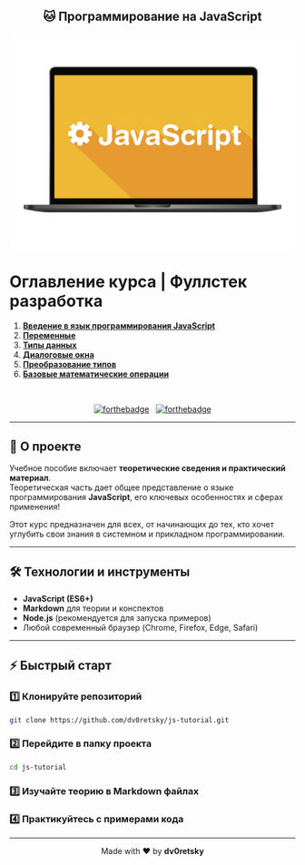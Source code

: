 <h2 align="center">
  🐱 Программирование на JavaScript
</h2>

<div align="center">
  <img alt="Project Demo" src="./Images/js.png" />
</div>

# Оглавление курса | Фуллстек разработка

1. [**Введение в язык программирования JavaScript**](./JS1_Introduction/JS1_Introduction.md)
2. [**Переменные**](./JS2_Basic%20syntax/JS2_Basic%20syntax.md)
3. [**Типы данных**](./JS3_Data%20Types/JS3.%20Data%20Types.md)
4. [**Диалоговые окна**](./JS4_Dialog%20boxes/JS4_Dialog%20boxes.md)
5. [**Преобразование типов**](./JS5_Type%20Conversion/JS5_Type%20Conversion.md)
6. [**Базовые математические операции**](./JS6_Basic%20Mathematical%20Operations/JS6_Basic%20Mathematical%20Operations.md)

<br/>

<div align="center">

[![forthebadge](https://forthebadge.com/images/badges/built-with-love.svg)](https://forthebadge.com) &nbsp;
[![forthebadge](https://forthebadge.com/images/badges/made-with-javascript.svg)](https://forthebadge.com)

</div>

---

## 🚀 О проекте

Учебное пособие включает **теоретические сведения и практический материал**.  
Теоретическая часть дает общее представление о языке программирования **JavaScript**, его ключевых особенностях и сферах применения!

Этот курс предназначен для всех, от начинающих до тех, кто хочет углубить свои знания в системном и прикладном программировании.

---

## 🛠 Технологии и инструменты

- **JavaScript (ES6+)**  
- **Markdown** для теории и конспектов  
- **Node.js** (рекомендуется для запуска примеров)  
- Любой современный браузер (Chrome, Firefox, Edge, Safari)  

---

## ⚡ Быстрый старт

### 1️⃣ Клонируйте репозиторий

```bash
git clone https://github.com/dv0retsky/js-tutorial.git
```

### 2️⃣ Перейдите в папку проекта

```bash
cd js-tutorial
```

### 3️⃣ Изучайте теорию в Markdown файлах

### 4️⃣ Практикуйтесь с примерами кода

---

<div align="center"> Made with ❤️ by <b>dv0retsky</b> </div>